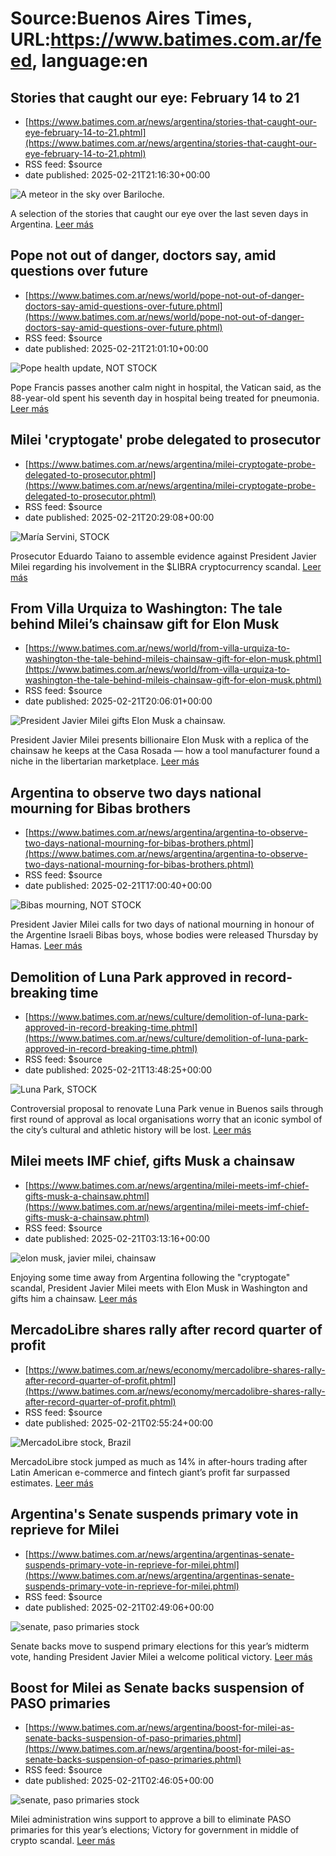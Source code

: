 # Source:Buenos Aires Times, URL:https://www.batimes.com.ar/feed, language:en

## Stories that caught our eye: February 14 to 21
 - [https://www.batimes.com.ar/news/argentina/stories-that-caught-our-eye-february-14-to-21.phtml](https://www.batimes.com.ar/news/argentina/stories-that-caught-our-eye-february-14-to-21.phtml)
 - RSS feed: $source
 - date published: 2025-02-21T21:16:30+00:00

<p><img src="https://fotos.perfil.com/2025/02/21/trim/540/304/a-meteor-in-the-sky-over-bariloche-1971842.jpg" alt="A meteor in the sky over Bariloche." /></p>A selection of the stories that caught our eye over the last seven days in Argentina. <a href="https://www.batimes.com.ar/news/argentina/stories-that-caught-our-eye-february-14-to-21.phtml">Leer más</a>

## Pope not out of danger, doctors say, amid questions over future
 - [https://www.batimes.com.ar/news/world/pope-not-out-of-danger-doctors-say-amid-questions-over-future.phtml](https://www.batimes.com.ar/news/world/pope-not-out-of-danger-doctors-say-amid-questions-over-future.phtml)
 - RSS feed: $source
 - date published: 2025-02-21T21:01:10+00:00

<p><img src="https://fotos.perfil.com/2025/02/21/trim/540/304/pope-health-update-not-stock-1971832.jpg" alt="Pope health update, NOT STOCK" /></p>Pope Francis passes another calm night in hospital, the Vatican said, as the 88-year-old spent his seventh day in hospital being treated for pneumonia. <a href="https://www.batimes.com.ar/news/world/pope-not-out-of-danger-doctors-say-amid-questions-over-future.phtml">Leer más</a>

## Milei 'cryptogate' probe delegated to prosecutor
 - [https://www.batimes.com.ar/news/argentina/milei-cryptogate-probe-delegated-to-prosecutor.phtml](https://www.batimes.com.ar/news/argentina/milei-cryptogate-probe-delegated-to-prosecutor.phtml)
 - RSS feed: $source
 - date published: 2025-02-21T20:29:08+00:00

<p><img src="https://fotos.perfil.com/2025/02/21/trim/540/304/maria-servini-stock-1971812.jpg" alt="María Servini, STOCK" /></p>Prosecutor Eduardo Taiano to assemble evidence against President Javier Milei regarding his involvement in the $LIBRA cryptocurrency scandal. <a href="https://www.batimes.com.ar/news/argentina/milei-cryptogate-probe-delegated-to-prosecutor.phtml">Leer más</a>

## From Villa Urquiza to Washington: The tale behind Milei’s chainsaw gift for Elon Musk
 - [https://www.batimes.com.ar/news/world/from-villa-urquiza-to-washington-the-tale-behind-mileis-chainsaw-gift-for-elon-musk.phtml](https://www.batimes.com.ar/news/world/from-villa-urquiza-to-washington-the-tale-behind-mileis-chainsaw-gift-for-elon-musk.phtml)
 - RSS feed: $source
 - date published: 2025-02-21T20:06:01+00:00

<p><img src="https://fotos.perfil.com/2025/02/21/trim/540/304/president-javier-milei-gifts-elon-musk-a-chainsaw-1971346.jpg" alt="President Javier Milei gifts Elon Musk a chainsaw." /></p>President Javier Milei presents billionaire Elon Musk with a replica of the chainsaw he keeps at the Casa Rosada — how a tool manufacturer found a niche in the libertarian marketplace. <a href="https://www.batimes.com.ar/news/world/from-villa-urquiza-to-washington-the-tale-behind-mileis-chainsaw-gift-for-elon-musk.phtml">Leer más</a>

## Argentina to observe two days national mourning for Bibas brothers
 - [https://www.batimes.com.ar/news/argentina/argentina-to-observe-two-days-national-mourning-for-bibas-brothers.phtml](https://www.batimes.com.ar/news/argentina/argentina-to-observe-two-days-national-mourning-for-bibas-brothers.phtml)
 - RSS feed: $source
 - date published: 2025-02-21T17:00:40+00:00

<p><img src="https://fotos.perfil.com/2025/02/21/trim/540/304/bibas-mourning-not-stock-1971701.jpg" alt="Bibas mourning, NOT STOCK" /></p>President Javier Milei calls for two days of national mourning in honour of the Argentine Israeli Bibas boys, whose bodies were released Thursday by Hamas.  <a href="https://www.batimes.com.ar/news/argentina/argentina-to-observe-two-days-national-mourning-for-bibas-brothers.phtml">Leer más</a>

## Demolition of Luna Park approved in record-breaking time
 - [https://www.batimes.com.ar/news/culture/demolition-of-luna-park-approved-in-record-breaking-time.phtml](https://www.batimes.com.ar/news/culture/demolition-of-luna-park-approved-in-record-breaking-time.phtml)
 - RSS feed: $source
 - date published: 2025-02-21T13:48:25+00:00

<p><img src="https://fotos.perfil.com/2025/02/21/trim/540/304/luna-park-stock-1971540.jpg" alt="Luna Park, STOCK" /></p>Controversial proposal to renovate Luna Park venue in Buenos sails through first round of approval as local organisations worry that an iconic symbol of the city’s cultural and athletic history will be lost. <a href="https://www.batimes.com.ar/news/culture/demolition-of-luna-park-approved-in-record-breaking-time.phtml">Leer más</a>

## Milei meets IMF chief, gifts Musk a chainsaw
 - [https://www.batimes.com.ar/news/argentina/milei-meets-imf-chief-gifts-musk-a-chainsaw.phtml](https://www.batimes.com.ar/news/argentina/milei-meets-imf-chief-gifts-musk-a-chainsaw.phtml)
 - RSS feed: $source
 - date published: 2025-02-21T03:13:16+00:00

<p><img src="https://fotos.perfil.com/2025/02/21/trim/540/304/elon-musk-javier-milei-chainsaw-1971347.jpg" alt="elon musk, javier milei, chainsaw" /></p>Enjoying some time away from Argentina following the "cryptogate" scandal, President Javier Milei meets with Elon Musk in Washington and gifts him a chainsaw. <a href="https://www.batimes.com.ar/news/argentina/milei-meets-imf-chief-gifts-musk-a-chainsaw.phtml">Leer más</a>

## MercadoLibre shares rally after record quarter of profit
 - [https://www.batimes.com.ar/news/economy/mercadolibre-shares-rally-after-record-quarter-of-profit.phtml](https://www.batimes.com.ar/news/economy/mercadolibre-shares-rally-after-record-quarter-of-profit.phtml)
 - RSS feed: $source
 - date published: 2025-02-21T02:55:24+00:00

<p><img src="https://fotos.perfil.com/2025/02/21/trim/540/304/mercadolibre-stock-brazil-1971335.jpg" alt="MercadoLibre stock, Brazil" /></p>MercadoLibre stock jumped as much as 14% in after-hours trading after Latin American e-commerce and fintech giant’s profit far surpassed estimates. <a href="https://www.batimes.com.ar/news/economy/mercadolibre-shares-rally-after-record-quarter-of-profit.phtml">Leer más</a>

## Argentina's Senate suspends primary vote in reprieve for Milei
 - [https://www.batimes.com.ar/news/argentina/argentinas-senate-suspends-primary-vote-in-reprieve-for-milei.phtml](https://www.batimes.com.ar/news/argentina/argentinas-senate-suspends-primary-vote-in-reprieve-for-milei.phtml)
 - RSS feed: $source
 - date published: 2025-02-21T02:49:06+00:00

<p><img src="https://fotos.perfil.com/2025/02/21/trim/540/304/senate-paso-primaries-stock-1971324.jpg" alt="senate, paso primaries stock" /></p>Senate backs move to suspend primary elections for this year’s midterm vote, handing President Javier Milei a welcome political victory. <a href="https://www.batimes.com.ar/news/argentina/argentinas-senate-suspends-primary-vote-in-reprieve-for-milei.phtml">Leer más</a>

## Boost for Milei as Senate backs suspension of PASO primaries
 - [https://www.batimes.com.ar/news/argentina/boost-for-milei-as-senate-backs-suspension-of-paso-primaries.phtml](https://www.batimes.com.ar/news/argentina/boost-for-milei-as-senate-backs-suspension-of-paso-primaries.phtml)
 - RSS feed: $source
 - date published: 2025-02-21T02:46:05+00:00

<p><img src="https://fotos.perfil.com/2025/02/21/trim/540/304/senate-paso-primaries-stock-1971325.jpg" alt="senate, paso primaries stock" /></p>Milei administration wins support to approve a bill to eliminate PASO primaries for this year’s elections; Victory for government in middle of crypto scandal.
 <a href="https://www.batimes.com.ar/news/argentina/boost-for-milei-as-senate-backs-suspension-of-paso-primaries.phtml">Leer más</a>


